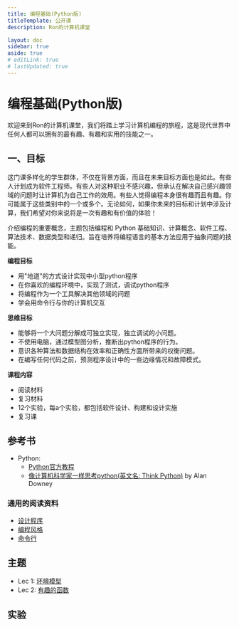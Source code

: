 ```yaml
---
title: 编程基础(Python版)
titleTemplate: 公开课
description: Ron的计算机课堂

layout: doc
sidebar: true
aside: true
# editLink: true
# lastUpdated: true
---
```


# 编程基础(Python版)

欢迎来到Ron的计算机课堂，我们将踏上学习计算机编程的旅程，这是现代世界中任何人都可以拥有的最有趣、有趣和实用的技能之一。

## 一、目标

这门课多样化的学生群体，不仅在背景方面，而且在未来目标方面也是如此。有些人计划成为软件工程师。有些人对这种职业不感兴趣，但承认在解决自己感兴趣领域的问题时让计算机为自己工作的效用。有些人觉得编程本身很有趣而且有趣。你可能属于这些类别中的一个或多个。无论如何，如果你未来的目标和计划中涉及计算，我们希望对你来说将是一次有趣和有价值的体验！

介绍编程的重要概念，主题包括编程和 Python 基础知识、计算概念、软件工程、算法技术、数据类型和递归。旨在培养将编程语言的基本方法应用于抽象问题的技能。

**编程目标**

- 用"地道"的方式设计实现中小型python程序
- 在你喜欢的编程环境中，实现了测试，调试python程序
- 将编程作为一个工具解决其他领域的问题
- 学会用命令行与你的计算机交互

**思维目标**

- 能够将一个大问题分解成可独立实现，独立调试的小问题。
- 不使用电脑，通过模型图分析，推断出python程序的行为。
- 意识各种算法和数据结构在效率和正确性方面所带来的权衡问题。
- 在编写任何代码之前，预测程序设计中的一些边缘情况和故障模式。

**课程内容**

- 阅读材料
- 复习材料
- 12个实验，每a个实验，都包括软件设计、构建和设计实施
- 复习课

## 参考书

- Python:
  - [Python官方教程](https://docs.python.org/zh-cn/3/tutorial/index.html)
  - [像计算机科学家一样思考python(英文名: Think Python)](https://book.douban.com/subject/26870407/) by Alan Downey


### 通用的阅读资料

- [设计程序](https://py.mit.edu/spring24/readings/design)
- [编程风格](https://py.mit.edu/spring24/readings/style)
- [命令行](https://py.mit.edu/spring24/readings/command_line)

## 主题

- Lec 1: [环境模型](./lec1.md)
- Lec 2: [有趣的函数](./lec2.md)



## 实验

